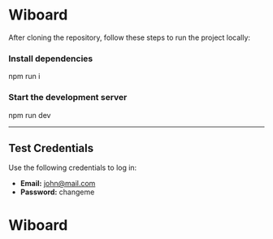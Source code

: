 # Wiboard

After cloning the repository, follow these steps to run the project locally:

### Install dependencies

npm run i

### Start the development server

npm run dev

---

## Test Credentials

Use the following credentials to log in:

- **Email:** john@mail.com  
- **Password:** changeme
# Wiboard
